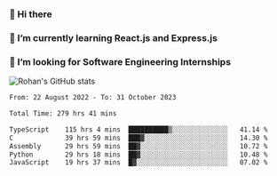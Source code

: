 ### 👋 Hi there 

<!--
**rohznmdev/rohznmdev** is a ✨ _special_ ✨ repository because its `README.md` (this file) appears on your GitHub profile.

Here are some ideas to get you started:

- 🔭 I’m currently working on ...
- 🌱 I’m currently learning Ruby and Ruby on Rails
- 👯 I’m looking to collaborate on ...
- 🤔 I’m looking for help with ...
- 💬 Ask me about ...
- 📫 How to reach me: ...
- 😄 Pronouns: ...
- ⚡ Fun fact: ...
-->
### 🌱 I’m currently learning React.js and Express.js
### 🤔 I’m looking for Software Engineering Internships
![Rohan's GitHub stats](https://github-readme-stats.vercel.app/api?username=rohznmdev&theme=dark&show_icons=true)

<!--START_SECTION:waka-->

```txt
From: 22 August 2022 - To: 31 October 2023

Total Time: 279 hrs 41 mins

TypeScript    115 hrs 4 mins  ██████████▒░░░░░░░░░░░░░░   41.14 %
C             39 hrs 59 mins  ███▓░░░░░░░░░░░░░░░░░░░░░   14.30 %
Assembly      29 hrs 59 mins  ██▓░░░░░░░░░░░░░░░░░░░░░░   10.72 %
Python        29 hrs 18 mins  ██▓░░░░░░░░░░░░░░░░░░░░░░   10.48 %
JavaScript    19 hrs 37 mins  █▓░░░░░░░░░░░░░░░░░░░░░░░   07.02 %
```

<!--END_SECTION:waka-->

